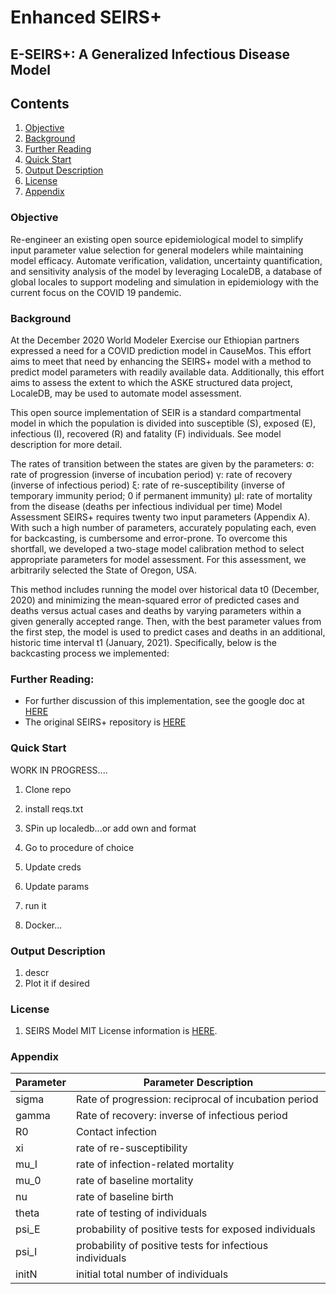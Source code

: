 # Enhanced SEIRS+ 
## E-SEIRS+: A Generalized Infectious Disease Model

## Contents
1. [Objective](#objective)
2. [Background](#background)
3. [Further Reading](#further-reading)
4. [Quick Start](#quick-start)
5. [Output Description](#output-description)
6. [License](#license)
7. [Appendix](#appendix)


### Objective
Re-engineer an existing open source epidemiological model to simplify input parameter value selection for general modelers while maintaining model efficacy. Automate verification, validation, uncertainty quantification, and sensitivity analysis of the model by leveraging LocaleDB, a database of global locales to support modeling and simulation in epidemiology with the current focus on the COVID 19 pandemic.


### Background
At the December 2020 World Modeler Exercise our Ethiopian partners expressed a need for a COVID prediction model in CauseMos. This effort aims to meet that need by enhancing the SEIRS+ model with a method to predict model parameters with readily available data. Additionally, this effort aims to assess the extent to which the ASKE structured data project, LocaleDB, may be used to automate model assessment.

This open source implementation of SEIR is a standard compartmental model in which the population is divided into susceptible (S), exposed (E), infectious (I), recovered (R) and fatality (F) individuals. See model description for more detail.
  

The rates of transition between the states are given by the parameters:
σ: rate of progression (inverse of incubation period)
γ: rate of recovery (inverse of infectious period)
ξ: rate of re-susceptibility (inverse of temporary immunity period; 0 if permanent immunity)
μI: rate of mortality from the disease (deaths per infectious individual per time)
Model Assessment
SEIRS+ requires twenty two input parameters (Appendix A). With such a high number of parameters, accurately populating each, even for backcasting, is cumbersome and error-prone. To overcome this shortfall, we developed a two-stage model calibration method to select appropriate parameters for model assessment. For this assessment, we arbitrarily selected the State of Oregon, USA.

This method includes running the model over historical data t0 (December, 2020) and minimizing the mean-squared error of predicted cases and deaths versus actual cases and deaths by varying parameters within a given generally accepted range. Then, with the best parameter values from the first step, the model is used to predict cases and deaths in an additional, historic time interval t1 (January, 2021). Specifically, below is the backcasting process we implemented:

### Further Reading:
- For further discussion of this implementation, see the google doc at [HERE](https://docs.google.com/document/d/1fgOCZBjfO7Yw3_f-yHGdOtLBg1hmeMWYVFY_zqTYwW4/edit?usp=sharing)
- The original SEIRS+ repository is [HERE](https://github.com/ryansmcgee/seirsplus)

### Quick Start

WORK IN PROGRESS....

1. Clone repo

2. install reqs.txt

3. SPin up localedb...or add own and format

4. Go to procedure of choice

5. Update creds

6. Update params

7. run it

8. Docker...

### Output Description
1. descr 
2. Plot it if desired

### License
1. SEIRS Model MIT License information is [HERE](https://github.com/ryansmcgee/seirsplus/blob/master/LICENSE).


### Appendix
| Parameter | Parameter Description                                    |
| --------- | -------------------------------------------------------- |
| sigma     | Rate of progression: reciprocal of incubation period     |
| gamma     | Rate of recovery: inverse of infectious period           |
| R0        | Contact infection                                        |
| xi        | rate of re-susceptibility                                |
| mu\_I     | rate of infection-related mortality                      |
| mu\_0     | rate of baseline mortality                               |
| nu        | rate of baseline birth                                   |
| theta     | rate of testing of individuals                           |
| psi\_E    | probability of positive tests for exposed individuals    |
| psi\_I    | probability of positive tests for infectious individuals |
| initN     | initial total number of individuals                      |







